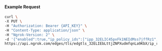 <!-- Code generated for API Clients. DO NOT EDIT. -->

#### Example Request

```bash
curl \
-X PUT \
-H "Authorization: Bearer {API_KEY}" \
-H "Content-Type: application/json" \
-H "Ngrok-Version: 2" \
-d '{"enabled":true,"ip_policy_ids":["ipp_32ELIC45pxFk1NEIdMss7jffRz1","ipp_32ELIBhvXaBqSZzSkfeGf8Uq3rc"]}' \
https://api.ngrok.com/edges/tls/edgtls_32ELIEbLttjZNPXudmfqnLa9KbX/ip_restriction
```
